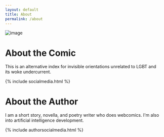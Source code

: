 ```yaml
---
layout: default
title: About
permalink: /about
---
```

![image](https://raw.githubusercontent.com/LWFlouisa/RedSerpentPolitics/main/images/robosexuality2.jpeg)

# About the Comic

This is an alternative index for invisible orientations unrelated to LGBT and its woke undercurrent.

{% include socialmedia.html %}

# About the Author

I am a short story, novella, and poetry writer who does webcomics. I'm also into artificial intelligence development.

{% include authorsocialmedia.html %}
